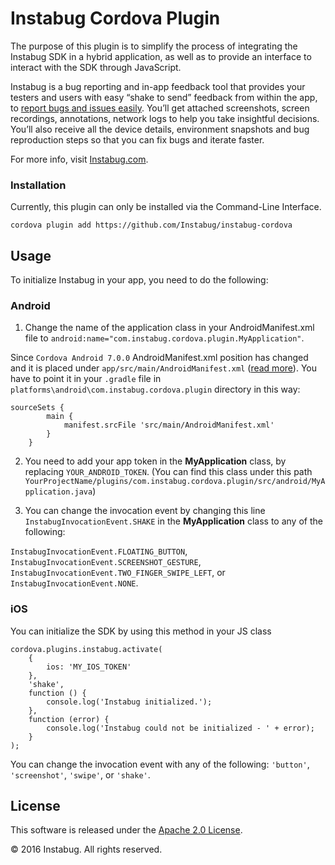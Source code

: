Instabug Cordova Plugin
=================================

The purpose of this plugin is to simplify the process of integrating the Instabug SDK in a hybrid application, as well as to provide an interface to interact with the SDK through JavaScript.

Instabug is a bug reporting and in-app feedback tool that provides your testers and users with easy “shake to send” feedback from within the app, to [report bugs and issues easily](https://instabug.com/bug-reporting). You’ll get attached screenshots, screen recordings, annotations, network logs to help you take insightful decisions. You’ll also receive all the device details, environment snapshots and bug reproduction steps so that you can fix bugs and iterate faster.

For more info, visit [Instabug.com](https://instabug.com).

### Installation
Currently, this plugin can only be installed via the Command-Line Interface.
```
cordova plugin add https://github.com/Instabug/instabug-cordova
```

## Usage
To initialize Instabug in your app, you need to do the following:

### Android
1. Change the name of the application class in your AndroidManifest.xml file to ```android:name="com.instabug.cordova.plugin.MyApplication"```.

Since ```Cordova Android 7.0.0``` AndroidManifest.xml position has changed and it is placed under ```app/src/main/AndroidManifest.xml```  ([read more](http://cordova.apache.org/announcements/2017/12/04/cordova-android-7.0.0.html)). You have to point it in your  ```.gradle``` file in ```platforms\android\com.instabug.cordova.plugin``` directory in this way:

```    
sourceSets {
        main {
            manifest.srcFile 'src/main/AndroidManifest.xml'
        }
    }
```
2. You need to add your app token in the __MyApplication__ class, by replacing ```YOUR_ANDROID_TOKEN```. (You can find this class under this path  ```YourProjectName/plugins/com.instabug.cordova.plugin/src/android/MyApplication.java```)

3. You can change the invocation event by changing this line ```InstabugInvocationEvent.SHAKE``` in the __MyApplication__ class to any of the following:

```InstabugInvocationEvent.FLOATING_BUTTON```, ```InstabugInvocationEvent.SCREENSHOT_GESTURE```, ```InstabugInvocationEvent.TWO_FINGER_SWIPE_LEFT```, or ```InstabugInvocationEvent.NONE```.

### iOS
You can initialize the SDK by using this method in your JS class
```
cordova.plugins.instabug.activate(
    {
        ios: 'MY_IOS_TOKEN'
    },
    'shake',
    function () {
        console.log('Instabug initialized.');
    },
    function (error) {
        console.log('Instabug could not be initialized - ' + error);
    }
);
```
 You can change the invocation event with any of the following: ```'button'```, ```'screenshot'```, ```'swipe'```, or ```'shake'```.

## License

This software is released under the <a href="http://opensource.org/licenses/Apache-2.0">Apache 2.0 License</a>.

© 2016 Instabug. All rights reserved.
